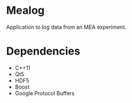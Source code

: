 Mealog
======

Application to log data from an MEA experiment.

Dependencies
============

- C++11
- Qt5
- HDF5
- Boost
- Google Protocol Buffers
